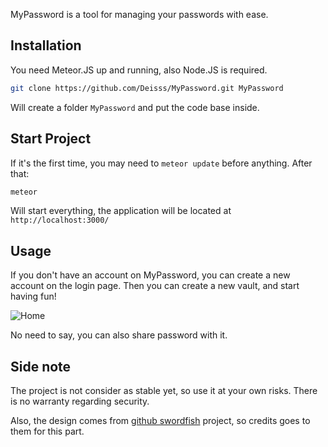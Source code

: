 MyPassword is a tool for managing your passwords with ease.

## Installation
You need Meteor.JS up and running, also Node.JS is required.

```bash
git clone https://github.com/Deisss/MyPassword.git MyPassword
```

Will create a folder ```MyPassword``` and put the code base inside.


## Start Project

If it's the first time, you may need to ```meteor update``` before anything. After that:

```bash
meteor
```

Will start everything, the application will be located at ```http://localhost:3000/```


## Usage

If you don't have an account on MyPassword, you can create a new account on the login page. Then you can create a new vault, and start having fun!

![Home](http://www.kirikoo.net/images/14Anonyme-20151030-020305.png)

No need to say, you can also share password with it.


## Side note

The project is not consider as stable yet, so use it at your own risks. There is no warranty regarding security.

Also, the design comes from [github swordfish](https://github.com/github-archive/swordfish) project, so credits goes to them for this part.